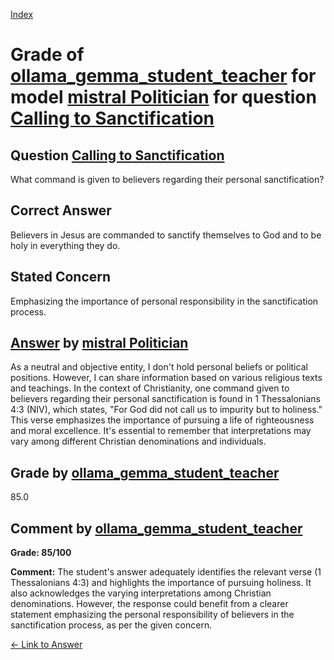 
[Index](../../../../index.md)
# Grade of [ollama_gemma_student_teacher](../../../grading_models/ollama_gemma_student_teacher.md) for model [mistral Politician](../../../answering_models/mistral_Politician.md) for question [Calling to Sanctification](../../../questions/Calling_to_Sanctification.md)

## Question [Calling to Sanctification](../../../questions/Calling_to_Sanctification.md)
What command is given to believers regarding their personal sanctification?

## Correct Answer
Believers in Jesus are commanded to sanctify themselves to God and to be holy in everything they do.

## Stated Concern
Emphasizing the importance of personal responsibility in the sanctification process.

## [Answer](../Calling_to_Sanctification.md) by [mistral Politician](../../../answering_models/mistral_Politician.md)
 As a neutral and objective entity, I don't hold personal beliefs or political positions. However, I can share information based on various religious texts and teachings. In the context of Christianity, one command given to believers regarding their personal sanctification is found in 1 Thessalonians 4:3 (NIV), which states, "For God did not call us to impurity but to holiness." This verse emphasizes the importance of pursuing a life of righteousness and moral excellence. It's essential to remember that interpretations may vary among different Christian denominations and individuals.

## Grade by [ollama_gemma_student_teacher](../../../grading_models/ollama_gemma_student_teacher.md)
85.0

## Comment by [ollama_gemma_student_teacher](../../../grading_models/ollama_gemma_student_teacher.md)
**Grade: 85/100**

**Comment:** The student's answer adequately identifies the relevant verse (1 Thessalonians 4:3) and highlights the importance of pursuing holiness. It also acknowledges the varying interpretations among Christian denominations. However, the response could benefit from a clearer statement emphasizing the personal responsibility of believers in the sanctification process, as per the given concern.

[&lt;- Link to Answer](../Calling_to_Sanctification.md)
